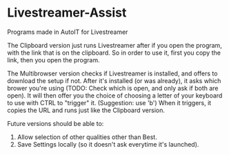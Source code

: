 # Livestreamer-Assist
Programs made in AutoIT for Livestreamer

The Clipboard version just runs Livestreamer after if you open the program, with the link that is on the clipboard.
So in order to use it, first you copy the link, then you open the program.

The Multibrowser version checks if Livestreamer is installed, and offers to download the setup if not.
After it's installed (or was already), it asks which brower you're using (TODO: Check which is open, and only ask if both are open).
It will then offer you the choice of choosing a letter of your keyboard to use with CTRL to "trigger" it. (Suggestion: use 'b')
When it triggers, it copies the URL and runs just like the Clipboard version.

Future versions should be able to:
1. Allow selection of other qualities other than Best.
2. Save Settings locally (so it doesn't ask everytime it's launched).
